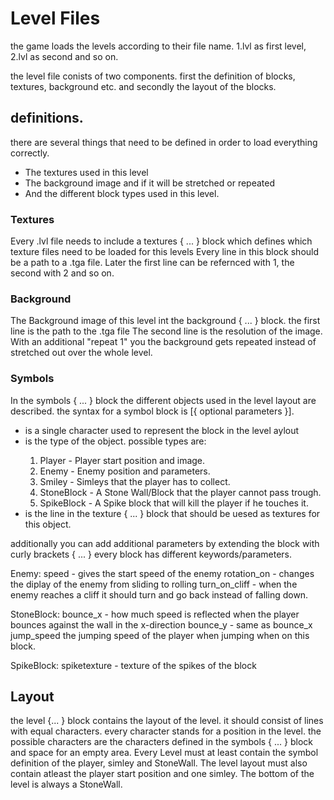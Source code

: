 # Level Files
the game loads the levels according to their file name. 1.lvl as first level, 2.lvl as second and so on.

the level file conists of two components. first the definition of blocks, textures, background etc. and secondly the layout of the blocks.

## definitions.

there are several things that need to be defined in order to load everything correctly.
* The textures used in this level
* The background image and if it will be stretched or repeated
* And the different block types used in this level.

### Textures
Every .lvl file needs to include a textures { ... } block which defines which texture files need to be loaded for this levels
Every line in this block should be a path to a .tga file. Later the first line can be refernced with 1, the second with 2 and so on.

### Background
The Background image of this level int the background { ... } block. the first line is the path to the .tga file
The second line is the resolution of the image.
With an additional "repeat 1" you the background gets repeated instead of stretched out over the whole level.

### Symbols
In the symbols { ... } block the different objects used in the level layout are described.
the syntax for a symbol block is <symbol> <type> <texture> [{ optional parameters }].
* <symbol> is a single character used to represent the block in the level aylout
* <type> is the type of the object. possible types are:
  1. Player - Player start position and image.
  2. Enemy - Enemy position and parameters.
  3. Smiley - Simleys that the player has to collect.
  4. StoneBlock - A Stone Wall/Block that the player cannot pass trough.
  5. SpikeBlock - A Spike block that will kill the player if he touches it.
 * <texture> is the line in the texture { ... } block that should be uesed as textures for this object.
 
 additionally you can add additional parameters by extending the block with curly brackets { ... }
 every block has different keywords/parameters.
 
 Enemy:
 speed <number> - gives the start speed of the enemy
 rotation_on - changes the diplay of the enemy from sliding to rolling
 turn_on_cliff - when the enemy reaches a cliff it should turn and go back instead of falling down.
 
 StoneBlock:
 bounce_x <number> -  how much speed is reflected when the player bounces against the wall in the x-direction
 bounce_y <number> - same as bounce_x
 jump_speed <number> the jumping speed of the player when jumping when on this block.
 
 SpikeBlock:
spiketexture <number> - texture of the spikes of the block 

## Layout
the level {... } block contains the layout of the level. it should consist of lines with equal characters.
every character stands for a position in the level. the possible characters are the characters defined in the symbols { ... } block and space for an empty area.
Every Level must at least contain the symbol definition of the player, simley and StoneWall. The level layout must also contain atleast the player start position and one simley.
The bottom of the level is always a StoneWall.

